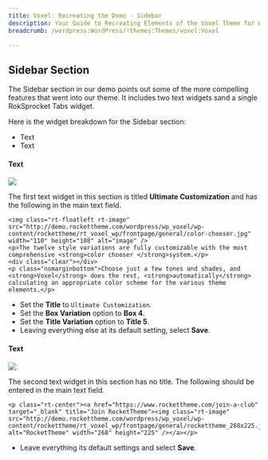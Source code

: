 ```yaml
---
title: Voxel: Recreating the Demo - Sidebar
description: Your Guide to Recreating Elements of the Voxel Theme for WordPress
breadcrumb: /wordpress:WordPress/!themes:Themes/voxel:Voxel

---
```


Sidebar Section
-----
The Sidebar section in our demo points out some of the more compelling features that went into our theme. It includes two text widgets sand a single RokSprocket Tabs widget.

Here is the widget breakdown for the Sidebar section:

* Text
* Text

#### Text
![][demo1]

The first text widget in this section is titled **Ultimate Customization** and has the following in the main text field.

~~~
<img class="rt-floatleft rt-image" src="http://demo.rockettheme.com/wordpress/wp_voxel/wp-content/rockettheme/rt_voxel_wp/frontpage/general/color-chooser.jpg" width="110" height="108" alt="image" />
<p>The twelve style variations are fully customizable with the most comprehensive <strong>color chooser </strong>system.</p>
<div class="clear"></div>
<p class="nomarginbottom">Choose just a few tones and shades, and <strong>Voxel</strong> does the rest, <strong>automatically</strong> calculating an appropriate color scheme for the various theme elements.</p>
~~~

* Set the **Title** to `Ultimate Customization`.
* Set the **Box Variation** option to **Box 4**.
* Set the **Title Variation** option to **Title 5**.
* Leaving everything else at its default setting, select **Save**.

#### Text
![][demo3]

The second text widget in this section has no title. The following should be entered in the main text field.

~~~
<p class="rt-center"><a href="https://www.rockettheme.com/join-a-club" target="_blank" title="Join RocketTheme"><img class="rt-image" src="http://demo.rockettheme.com/wordpress/wp_voxel/wp-content/rockettheme/rt_voxel_wp/frontpage/general/rockettheme_268x225.jpg" alt="RocketTheme" width="268" height="225" /></a></p>
~~~

* Leave everything its default settings and select **Save**.

[demo1]: assets/demo_6.jpeg
[demo3]: assets/demo_7.jpeg